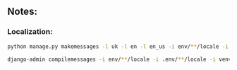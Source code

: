 ## Notes:

### Localization:

```bash
python manage.py makemessages -l uk -l en -l en_us -i env/**/locale -i .env/**/locale -i venv/**/locale -i .venv/**/locale

django-admin compilemessages -i env/**/locale -i .env/**/locale -i venv/**/locale -i .venv/**/locale
```
